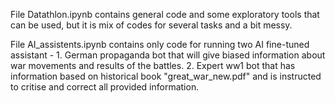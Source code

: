 File Datathlon.ipynb contains general code and some exploratory tools that can be used, but it is mix of codes for several tasks and a bit messy. 

File AI_assistents.ipynb contains only code for running two AI fine-tuned assistant - 1. German propaganda bot that will give biased information about war movements and results of the battles. 2. Expert ww1 bot that has information based on historical book "great_war_new.pdf" and is instructed to critise and correct all provided information.
